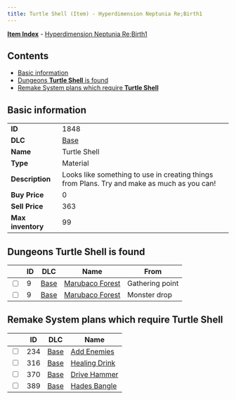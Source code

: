 ```yaml
---
title: Turtle Shell (Item) - Hyperdimension Neptunia Re;Birth1
---
```


[**Item Index**](/neptunia/rb1/item/index.html) - [Hyperdimension Neptunia Re;Birth1](/neptunia/rb1)

## Contents

- [Basic information](#basic-information)
- [Dungeons **Turtle Shell** is found](#dungeons-turtle-shell-is-found)
- [Remake System plans which require **Turtle Shell**](#remake-system-plans-which-require-turtle-shell)
## Basic information

|   |   |
| -- | -- |
| **ID** | 1848 |
| **DLC** | [Base](/neptunia/rb1/dlc/1-base.html) |
| **Name** | Turtle Shell |
| **Type** | Material |
| **Description** | Looks like something to use in creating things from Plans. Try and make as much as you can! |
| **Buy Price** | 0 |
| **Sell Price** | 363 |
| **Max inventory** | 99 |


## Dungeons **Turtle Shell** is found

|    | ID | DLC | Name | From |
| -- | -- | --- | ---- | ---- |
| <input type="checkbox" id="rb1-dungeon-1-9" class="trackbox" /> | 9 | [Base](/neptunia/rb1/dlc/1-base.html) | [Marubaco Forest](/neptunia/rb1/dungeon/1-9-marubaco-forest.html) | Gathering point |
| <input type="checkbox" id="rb1-dungeon-1-9" class="trackbox" /> | 9 | [Base](/neptunia/rb1/dlc/1-base.html) | [Marubaco Forest](/neptunia/rb1/dungeon/1-9-marubaco-forest.html) | Monster drop |


## Remake System plans which require **Turtle Shell**

|    | ID | DLC | Name |
| -- | -- | --- | ---- |
| <input type="checkbox" id="rb1-quest-1-234" class="trackbox" /> | 234 | [Base](/neptunia/rb1/dlc/1-base.html) | [Add Enemies](/neptunia/rb1/quest/1-234-add-enemies.html) |
| <input type="checkbox" id="rb1-quest-1-316" class="trackbox" /> | 316 | [Base](/neptunia/rb1/dlc/1-base.html) | [Healing Drink](/neptunia/rb1/quest/1-316-healing-drink.html) |
| <input type="checkbox" id="rb1-quest-1-370" class="trackbox" /> | 370 | [Base](/neptunia/rb1/dlc/1-base.html) | [Drive Hammer](/neptunia/rb1/quest/1-370-drive-hammer.html) |
| <input type="checkbox" id="rb1-quest-1-389" class="trackbox" /> | 389 | [Base](/neptunia/rb1/dlc/1-base.html) | [Hades Bangle](/neptunia/rb1/quest/1-389-hades-bangle.html) |
